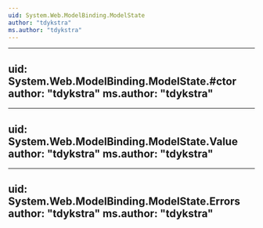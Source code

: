 ```yaml
---
uid: System.Web.ModelBinding.ModelState
author: "tdykstra"
ms.author: "tdykstra"
---
```


---
uid: System.Web.ModelBinding.ModelState.#ctor
author: "tdykstra"
ms.author: "tdykstra"
---

---
uid: System.Web.ModelBinding.ModelState.Value
author: "tdykstra"
ms.author: "tdykstra"
---

---
uid: System.Web.ModelBinding.ModelState.Errors
author: "tdykstra"
ms.author: "tdykstra"
---
